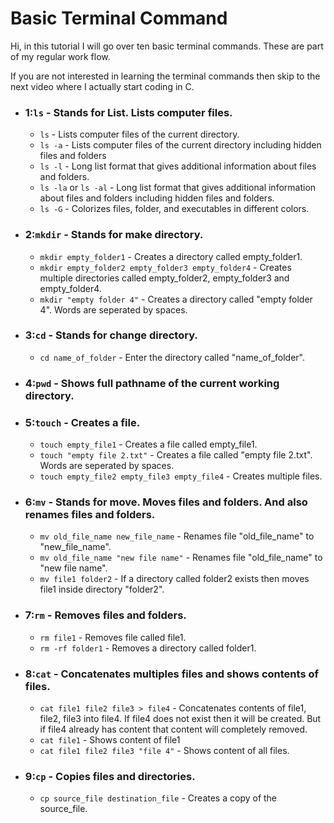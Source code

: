 # Basic Terminal Command

Hi, in this tutorial I will go over ten basic terminal commands. These are part of my regular work flow.

If you are not interested in learning the terminal commands then skip to the next video where I actually start coding in C.

* ### 1:`ls` - Stands for List. Lists computer files.
	* `ls` - Lists computer files of the current directory.
	* `ls -a` - Lists computer files of the current directory including hidden files and folders
	* `ls -l` - Long list format that gives additional information about files and folders. 
	* `ls -la` or `ls -al` - Long list format that gives additional information about files and folders including hidden files and folders. 
	* `ls -G` - Colorizes files, folder, and executables in different colors.
* ### 2:`mkdir` - Stands for make directory.
	* `mkdir empty_folder1` - Creates a directory called empty_folder1.
	* `mkdir empty_folder2 empty_folder3 empty_folder4` - Creates multiple directories called empty_folder2, empty_folder3 and empty_folder4.
	* `mkdir "empty folder 4"` - Creates a directory called "empty folder 4". Words are seperated by spaces.

* ### 3:`cd` - Stands for change directory.
	* `cd name_of_folder` - Enter the directory called "name_of_folder".
* ### 4:`pwd` - Shows full pathname of the current working directory.
* ### 5:`touch` - Creates a file.
	* `touch empty_file1` - Creates a file called empty_file1.
	* `touch "empty file 2.txt"` - Creates a file called "empty file 2.txt". Words are seperated by spaces.
	* `touch empty_file2 empty_file3 empty_file4` - Creates multiple files.
* ### 6:`mv` - Stands for move. Moves files and folders. And also renames files and folders.
	* `mv old_file_name new_file_name` - Renames file "old_file_name" to "new_file_name".
	* `mv old_file_name "new file name"` - Renames file "old_file_name" to "new file name".
	* `mv file1 folder2` - If a directory called folder2 exists then moves file1 inside directory "folder2".
* ### 7:`rm` - Removes files and folders.
	* `rm file1` - Removes file called file1.
	* `rm -rf folder1` - Removes a directory called folder1.
* ### 8:`cat` - Concatenates multiples files and shows contents of files.
	* `cat file1 file2 file3 > file4` - Concatenates contents of file1, file2, file3 into file4. If file4 does not exist then it will be created. But if file4 already has content that content will completely removed.
	* `cat file1` - Shows content of file1
	* `cat file1 file2 file3 "file 4"` - Shows content of all files.
* ### 9:`cp` - Copies files and directories.
	* `cp source_file destination_file` - Creates a copy of the source_file. 
